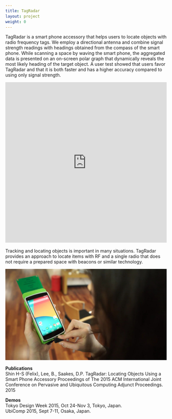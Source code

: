 ```yaml
---
title: TagRadar
layout: project
weight: 0
---
```

TagRadar is a smart phone accessory that helps users to
locate objects with radio frequency tags. We employ a
directional antenna and combine signal strength readings
with headings obtained from the compass of the smart
phone. While scanning a space by waving the smart
phone, the aggregated data is presented on an on-screen
polar graph that dynamically reveals the most likely
heading of the target object. A user test showed that
users favor TagRadar and that it is both faster and has a
higher accuracy compared to using only signal strength.

<iframe src="https://player.vimeo.com/video/138178621" width="100%" height="500" frameborder="0" webkitallowfullscreen mozallowfullscreen allowfullscreen></iframe>

Tracking and locating objects is important in many
situations. TagRadar provides an approach to locate items with RF
and a single radio that does not require a prepared space
with beacons or similar technology.

![](<img/tag_radar_phone.jpg>)

**Publications**   
Shin H-S (Felix), Lee, B., Saakes, D.P. TagRadar: Locating Objects Using a Smart Phone Accessory Proceedings of The 2015 ACM International Joint Conference on Pervasive and Ubiquitous Computing Adjunct Proceedings. 2015

**Demos**   
Tokyo Design Week 2015, Oct 24-Nov 3, Tokyo, Japan.   
UbiComp 2015, Sept 7-11, Osaka, Japan.   


